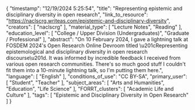 {
    "timestamp": "12/19/2024 5:25:54",
    "title": "Representing epistemic and disciplinary diversity in open research",
    "link_to_resource": "https://naclscrg.writeas.com/epistemic-and-disciplinary-diversity",
    "creators": [
        "naclscrg"
    ],
    "material_type": [
        "Lecture Notes",
        "Reading"
    ],
    "education_level": [
        "College / Upper Division (Undergraduates)",
        "Graduate / Professional"
    ],
    "abstract": "On 10 February 2024, I gave a lightning talk at FOSDEM 2024's Open Research Online Devroom titled \u201cRepresenting epistemological and disciplinary diversity in open research discourse\u201d. It was informed by incredible feedback I received from various open research communities. There's so much good stuff I couldn't fit them into a 10-minute lightning talk, so I'm putting them here.",
    "language": [
        "English"
    ],
    "conditions_of_use": "CC BY-SA",
    "primary_user": [
        "Student",
        "Teacher"
    ],
    "subject_areas": [
        "Arts and Humanities",
        "Education",
        "Life Science"
    ],
    "FORRT_clusters": [
        "Academic Life and Culture"
    ],
    "tags": [
        "Epistemic and Disciplinary Diversity in Open Research"
    ]
}